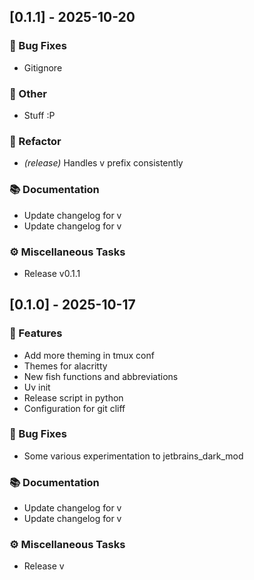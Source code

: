 ## [0.1.1] - 2025-10-20

### 🐛 Bug Fixes

- Gitignore

### 💼 Other

- Stuff :P

### 🚜 Refactor

- *(release)* Handles v prefix consistently

### 📚 Documentation

- Update changelog for v
- Update changelog for v

### ⚙️ Miscellaneous Tasks

- Release v0.1.1
## [0.1.0] - 2025-10-17

### 🚀 Features

- Add more theming in tmux conf
- Themes for alacritty
- New fish functions and abbreviations
- Uv init
- Release script in python
- Configuration for git cliff

### 🐛 Bug Fixes

- Some various experimentation to jetbrains_dark_mod

### 📚 Documentation

- Update changelog for v
- Update changelog for v

### ⚙️ Miscellaneous Tasks

- Release v
